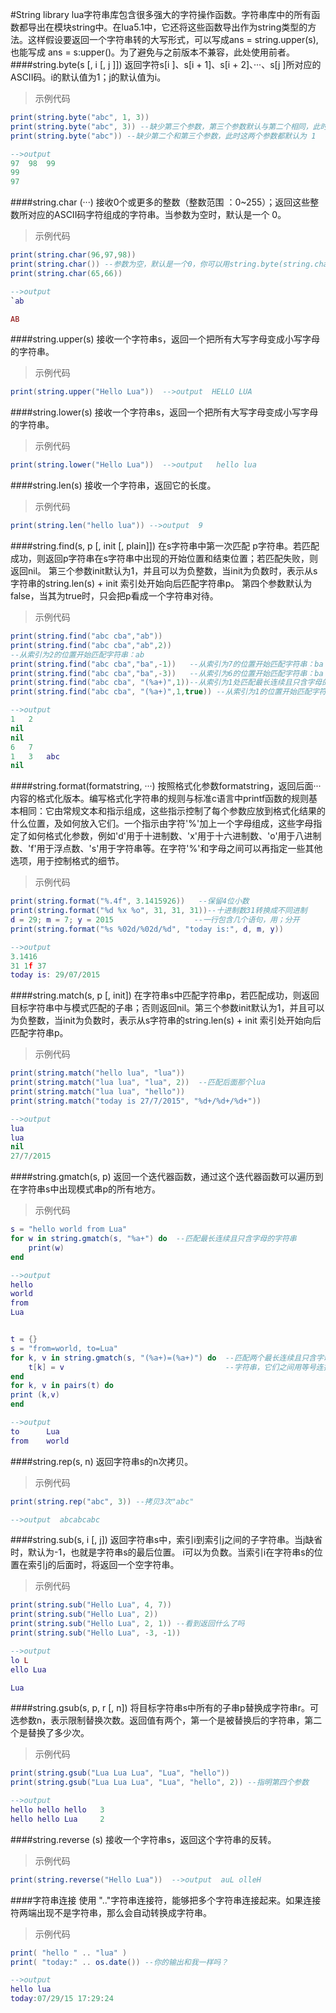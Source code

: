 #String library
lua字符串库包含很多强大的字符操作函数。字符串库中的所有函数都导出在模块string中。在lua5.1中，它还将这些函数导出作为string类型的方法。这样假设要返回一个字符串转的大写形式，可以写成ans = string.upper(s),也能写成 ans = s:upper()。为了避免与之前版本不兼容，此处使用前者。
####string.byte(s [, i [, j ]])
返回字符s[i ]、s[i + 1]、s[i + 2]、···、s[j ]所对应的ASCII码。i的默认值为1；j的默认值为i。

>示例代码

```lua
print(string.byte("abc", 1, 3))
print(string.byte("abc", 3)) --缺少第三个参数，第三个参数默认与第二个相同，此时为3
print(string.byte("abc")) --缺少第二个和第三个参数，此时这两个参数都默认为 1

-->output
97	98	99
99
97
```

####string.char (···)
接收0个或更多的整数（整数范围 ：0~255）；返回这些整数所对应的ASCII码字符组成的字符串。当参数为空时，默认是一个 0。

>示例代码

```lua
print(string.char(96,97,98))
print(string.char()) --参数为空，默认是一个0，你可以用string.byte(string.char())测试一下
print(string.char(65,66))

-->output
`ab

AB
```

####string.upper(s)
接收一个字符串s，返回一个把所有大写字母变成小写字母的字符串。

>示例代码

```lua
print(string.upper("Hello Lua"))  -->output  HELLO LUA
```

####string.lower(s)
接收一个字符串s，返回一个把所有大写字母变成小写字母的字符串。

>示例代码

```lua
print(string.lower("Hello Lua"))  -->output   hello lua
```

####string.len(s)
接收一个字符串，返回它的长度。

>示例代码

```lua
print(string.len("hello lua")) -->output  9
```

####string.find(s, p [, init [, plain]])
在s字符串中第一次匹配 p字符串。若匹配成功，则返回p字符串在s字符串中出现的开始位置和结束位置；若匹配失败，则返回nil。
第三个参数init默认为1，并且可以为负整数，当init为负数时，表示从s字符串的string.len(s) + init 索引处开始向后匹配字符串p。
第四个参数默认为false，当其为true时，只会把p看成一个字符串对待。

>示例代码

```lua
print(string.find("abc cba","ab"))
print(string.find("abc cba","ab",2))
--从索引为2的位置开始匹配字符串：ab
print(string.find("abc cba","ba",-1))   --从索引为7的位置开始匹配字符串：ba
print(string.find("abc cba","ba",-3))   --从索引为6的位置开始匹配字符串：ba
print(string.find("abc cba", "(%a+)",1))--从索引为1处匹配最长连续且只含字母的字符串
print(string.find("abc cba", "(%a+)",1,true)) --从索引为1的位置开始匹配字符串：(%a+)

-->output
1	2
nil
nil
6	7
1	3	abc
nil
```

####string.format(formatstring, ···)
按照格式化参数formatstring，返回后面···内容的格式化版本。编写格式化字符串的规则与标准c语言中printf函数的规则基本相同：它由常规文本和指示组成，这些指示控制了每个参数应放到格式化结果的什么位置，及如何放入它们。一个指示由字符'%'加上一个字母组成，这些字母指定了如何格式化参数，例如'd'用于十进制数、'x'用于十六进制数、'o'用于八进制数、'f'用于浮点数、's'用于字符串等。在字符'%'和字母之间可以再指定一些其他选项，用于控制格式的细节。

>示例代码

```lua
print(string.format("%.4f", 3.1415926))   --保留4位小数
print(string.format("%d %x %o", 31, 31, 31))--十进制数31转换成不同进制
d = 29; m = 7; y = 2015                  --一行包含几个语句，用；分开
print(string.format("%s %02d/%02d/%d", "today is:", d, m, y))

-->output
3.1416
31 1f 37
today is: 29/07/2015
```

####string.match(s, p [, init])
在字符串s中匹配字符串p，若匹配成功，则返回目标字符串中与模式匹配的子串；否则返回nil。第三个参数init默认为1，并且可以为负整数，当init为负数时，表示从s字符串的string.len(s) + init 索引处开始向后匹配字符串p。

>示例代码

```lua
print(string.match("hello lua", "lua"))
print(string.match("lua lua", "lua", 2))  --匹配后面那个lua
print(string.match("lua lua", "hello"))
print(string.match("today is 27/7/2015", "%d+/%d+/%d+"))

-->output
lua
lua
nil
27/7/2015
```

####string.gmatch(s, p)
返回一个迭代器函数，通过这个迭代器函数可以遍历到在字符串s中出现模式串p的所有地方。

>示例代码

```lua
s = "hello world from Lua"
for w in string.gmatch(s, "%a+") do  --匹配最长连续且只含字母的字符串
    print(w)
end

-->output
hello
world
from
Lua


t = {}
s = "from=world, to=Lua"
for k, v in string.gmatch(s, "(%a+)=(%a+)") do  --匹配两个最长连续且只含字母的
    t[k] = v                                    --字符串，它们之间用等号连接
end
for k, v in pairs(t) do
print (k,v)
end

-->output
to      Lua
from    world
```

####string.rep(s, n)
返回字符串s的n次拷贝。

>示例代码

```lua
print(string.rep("abc", 3)) --拷贝3次"abc"  

-->output  abcabcabc
```

####string.sub(s, i [, j])
返回字符串s中，索引i到索引j之间的子字符串。当j缺省时，默认为-1，也就是字符串s的最后位置。 i可以为负数。当索引i在字符串s的位置在索引j的后面时，将返回一个空字符串。

>示例代码

```lua
print(string.sub("Hello Lua", 4, 7))
print(string.sub("Hello Lua", 2))
print(string.sub("Hello Lua", 2, 1)) --看到返回什么了吗
print(string.sub("Hello Lua", -3, -1))

-->output
lo L
ello Lua

Lua
```

####string.gsub(s, p, r [, n])
将目标字符串s中所有的子串p替换成字符串r。可选参数n，表示限制替换次数。返回值有两个，第一个是被替换后的字符串，第二个是替换了多少次。

>示例代码

```lua
print(string.gsub("Lua Lua Lua", "Lua", "hello"))
print(string.gsub("Lua Lua Lua", "Lua", "hello", 2)) --指明第四个参数

-->output
hello hello hello   3
hello hello Lua     2
```

####string.reverse (s)
接收一个字符串s，返回这个字符串的反转。

>示例代码

```lua
print(string.reverse("Hello Lua"))  -->output  auL olleH
```
####字符串连接
使用 ".."字符串连接符，能够把多个字符串连接起来。如果连接符两端出现不是字符串，那么会自动转换成字符串。

>示例代码

```lua
print( "hello " .. "lua" )
print( "today:" .. os.date()) --你的输出和我一样吗？

-->output
hello lua
today:07/29/15 17:29:24
```
